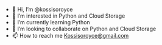 - 👋 Hi, I’m @kossisoroyce
- 👀 I’m interested in Python and Cloud Storage
- 🌱 I’m currently learning Python
- 💞️ I’m looking to collaborate on Python and Cloud Storage
- 📫 How to reach me Kossisoroyce@gmail.com

<!---
kossisoroyce/kossisoroyce is a ✨ special ✨ repository because its `README.md` (this file) appears on your GitHub profile.
You can click the Preview link to take a look at your changes.
--->
